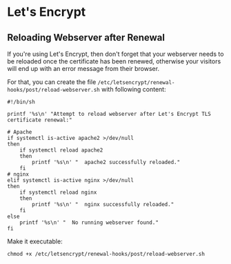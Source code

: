# Let's Encrypt

## Reloading Webserver after Renewal

If you're using Let's Encrypt, then don't forget that your webserver needs to be reloaded once the certificate has been renewed, otherwise your visitors will end up with an error message from their browser. 

For that, you can create the file `/etc/letsencrypt/renewal-hooks/post/reload-webserver.sh` with following content:

```
#!/bin/sh

printf '%s\n' "Attempt to reload webserver after Let's Encrypt TLS certificate renewal:"

# Apache
if systemctl is-active apache2 >/dev/null
then
	if systemctl reload apache2
	then
		printf '%s\n' "  apache2 successfully reloaded."
	fi
# nginx
elif systemctl is-active nginx >/dev/null
then
	if systemctl reload nginx
	then
		printf '%s\n' "  nginx successfully reloaded."
	fi
else
	printf '%s\n' "  No running webserver found."
fi
```

Make it executable:

```
chmod +x /etc/letsencrypt/renewal-hooks/post/reload-webserver.sh
```
